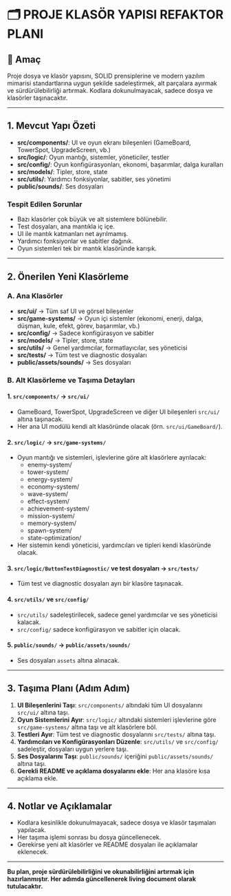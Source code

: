 # 🗂️ PROJE KLASÖR YAPISI REFAKTOR PLANI

## 🎯 Amaç
Proje dosya ve klasör yapısını, SOLID prensiplerine ve modern yazılım mimarisi standartlarına uygun şekilde sadeleştirmek, alt parçalara ayırmak ve sürdürülebilirliği artırmak. Kodlara dokunulmayacak, sadece dosya ve klasörler taşınacaktır.

---

## 1. Mevcut Yapı Özeti
- **src/components/**: UI ve oyun ekranı bileşenleri (GameBoard, TowerSpot, UpgradeScreen, vb.)
- **src/logic/**: Oyun mantığı, sistemler, yöneticiler, testler
- **src/config/**: Oyun konfigürasyonları, ekonomi, başarımlar, dalga kuralları
- **src/models/**: Tipler, store, state
- **src/utils/**: Yardımcı fonksiyonlar, sabitler, ses yönetimi
- **public/sounds/**: Ses dosyaları

### Tespit Edilen Sorunlar
- Bazı klasörler çok büyük ve alt sistemlere bölünebilir.
- Test dosyaları, ana mantıkla iç içe.
- UI ile mantık katmanları net ayrılmamış.
- Yardımcı fonksiyonlar ve sabitler dağınık.
- Oyun sistemleri tek bir mantık klasöründe karışık.

---

## 2. Önerilen Yeni Klasörleme

### A. Ana Klasörler
- **src/ui/** → Tüm saf UI ve görsel bileşenler
- **src/game-systems/** → Oyun içi sistemler (ekonomi, enerji, dalga, düşman, kule, efekt, görev, başarımlar, vb.)
- **src/config/** → Sadece konfigürasyon ve sabitler
- **src/models/** → Tipler, store, state
- **src/utils/** → Genel yardımcılar, formatlayıcılar, ses yöneticisi
- **src/tests/** → Tüm test ve diagnostic dosyaları
- **public/assets/sounds/** → Ses dosyaları

### B. Alt Klasörleme ve Taşıma Detayları

#### 1. `src/components/` → `src/ui/`
- GameBoard, TowerSpot, UpgradeScreen ve diğer UI bileşenleri `src/ui/` altına taşınacak.
- Her ana UI modülü kendi alt klasöründe olacak (örn. `src/ui/GameBoard/`).

#### 2. `src/logic/` → `src/game-systems/`
- Oyun mantığı ve sistemleri, işlevlerine göre alt klasörlere ayrılacak:
  - enemy-system/
  - tower-system/
  - energy-system/
  - economy-system/
  - wave-system/
  - effect-system/
  - achievement-system/
  - mission-system/
  - memory-system/
  - spawn-system/
  - state-optimization/
- Her sistemin kendi yöneticisi, yardımcıları ve tipleri kendi klasöründe olacak.

#### 3. `src/logic/ButtonTestDiagnostic/` ve test dosyaları → `src/tests/`
- Tüm test ve diagnostic dosyaları ayrı bir klasöre taşınacak.

#### 4. `src/utils/` ve `src/config/`
- `src/utils/` sadeleştirilecek, sadece genel yardımcılar ve ses yöneticisi kalacak.
- `src/config/` sadece konfigürasyon ve sabitler için olacak.

#### 5. `public/sounds/` → `public/assets/sounds/`
- Ses dosyaları `assets` altına alınacak.

---

## 3. Taşıma Planı (Adım Adım)

1. **UI Bileşenlerini Taşı**: `src/components/` altındaki tüm UI dosyalarını `src/ui/` altına taşı.
2. **Oyun Sistemlerini Ayır**: `src/logic/` altındaki sistemleri işlevlerine göre `src/game-systems/` altına taşı ve alt klasörlere böl.
3. **Testleri Ayır**: Tüm test ve diagnostic dosyalarını `src/tests/` altına taşı.
4. **Yardımcıları ve Konfigürasyonları Düzenle**: `src/utils/` ve `src/config/` sadeleştir, dosyaları uygun yerlere taşı.
5. **Ses Dosyalarını Taşı**: `public/sounds/` içeriğini `public/assets/sounds/` altına taşı.
6. **Gerekli README ve açıklama dosyalarını ekle**: Her ana klasöre kısa açıklama ekle.

---

## 4. Notlar ve Açıklamalar
- Kodlara kesinlikle dokunulmayacak, sadece dosya ve klasör taşımaları yapılacak.
- Her taşıma işlemi sonrası bu dosya güncellenecek.
- Gerekirse yeni alt klasörler ve README dosyaları ile açıklamalar eklenecek.

---

**Bu plan, proje sürdürülebilirliğini ve okunabilirliğini artırmak için hazırlanmıştır. Her adımda güncellenerek living document olarak tutulacaktır.** 